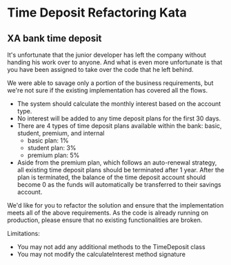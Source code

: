 # Time Deposit Refactoring Kata
## XA bank time deposit

It's unfortunate that the junior developer has left the company without handing his work over to anyone. And what is even more unfortunate is that you have been assigned to take over the code that he left behind. 

We were able to savage only a portion of the business requirements, but we're not sure if the existing implementation has covered all the flows.

- The system should calculate the monthly interest based on the account type.
- No interest will be added to any time deposit plans for the first 30 days. 
- There are 4 types of time deposit plans available within the bank: basic, student, premium, and internal
  - basic plan: 1%
  - student plan: 3%
  - premium plan: 5%
- Aside from the premium plan, which follows an auto-renewal strategy, all existing time deposit plans should be terminated after 1 year. After the plan is terminated, the balance of the time deposit account should become 0 as the funds will automatically be transferred to their savings account. 

We'd like for you to refactor the solution and ensure that the implementation meets all of the above requirements. As the code is already running on production, please ensure that no existing functionalities are broken.

Limitations: 
- You may not add any additional methods to the TimeDeposit class
- You may not modify the calculateInterest method signature
